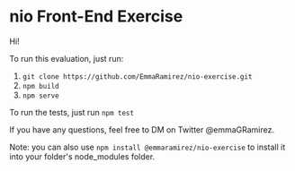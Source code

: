 # nio Front-End Exercise

Hi!

To run this evaluation, just run:

1. `git clone https://github.com/EmmaRamirez/nio-exercise.git`
2. `npm build`
3. `npm serve`

To run the tests, just run `npm test`

If you have any questions, feel free to DM on Twitter @emmaGRamirez.

Note: you can also use `npm install @emmaramirez/nio-exercise` to install it into your folder's node_modules folder.
